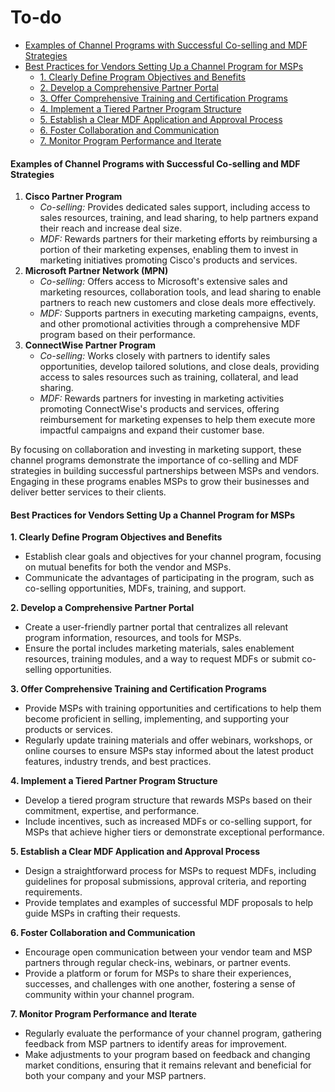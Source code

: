 # To-do

* [Examples of Channel Programs with Successful Co-selling and MDF Strategies](index.md#examples-of-channel-programs-with-successful-co-selling-and-mdf-strategies)
* [Best Practices for Vendors Setting Up a Channel Program for MSPs](index.md#best-practices-for-vendors-setting-up-a-channel-program-for-msps)
  * [1. Clearly Define Program Objectives and Benefits](index.md#1-clearly-define-program-objectives-and-benefits)
  * [2. Develop a Comprehensive Partner Portal](index.md#2-develop-a-comprehensive-partner-portal)
  * [3. Offer Comprehensive Training and Certification Programs](index.md#3-offer-comprehensive-training-and-certification-programs)
  * [4. Implement a Tiered Partner Program Structure](index.md#4-implement-a-tiered-partner-program-structure)
  * [5. Establish a Clear MDF Application and Approval Process](index.md#5-establish-a-clear-mdf-application-and-approval-process)
  * [6. Foster Collaboration and Communication](index.md#6-foster-collaboration-and-communication)
  * [7. Monitor Program Performance and Iterate](index.md#7-monitor-program-performance-and-iterate)

#### Examples of Channel Programs with Successful Co-selling and MDF Strategies

1. **Cisco Partner Program**
   * _Co-selling:_ Provides dedicated sales support, including access to sales resources, training, and lead sharing, to help partners expand their reach and increase deal size.
   * _MDF:_ Rewards partners for their marketing efforts by reimbursing a portion of their marketing expenses, enabling them to invest in marketing initiatives promoting Cisco's products and services.
2. **Microsoft Partner Network (MPN)**
   * _Co-selling:_ Offers access to Microsoft's extensive sales and marketing resources, collaboration tools, and lead sharing to enable partners to reach new customers and close deals more effectively.
   * _MDF:_ Supports partners in executing marketing campaigns, events, and other promotional activities through a comprehensive MDF program based on their performance.
3. **ConnectWise Partner Program**
   * _Co-selling:_ Works closely with partners to identify sales opportunities, develop tailored solutions, and close deals, providing access to sales resources such as training, collateral, and lead sharing.
   * _MDF:_ Rewards partners for investing in marketing activities promoting ConnectWise's products and services, offering reimbursement for marketing expenses to help them execute more impactful campaigns and expand their customer base.

By focusing on collaboration and investing in marketing support, these channel programs demonstrate the importance of co-selling and MDF strategies in building successful partnerships between MSPs and vendors. Engaging in these programs enables MSPs to grow their businesses and deliver better services to their clients.

#### Best Practices for Vendors Setting Up a Channel Program for MSPs

**1. Clearly Define Program Objectives and Benefits**

* Establish clear goals and objectives for your channel program, focusing on mutual benefits for both the vendor and MSPs.
* Communicate the advantages of participating in the program, such as co-selling opportunities, MDFs, training, and support.

**2. Develop a Comprehensive Partner Portal**

* Create a user-friendly partner portal that centralizes all relevant program information, resources, and tools for MSPs.
* Ensure the portal includes marketing materials, sales enablement resources, training modules, and a way to request MDFs or submit co-selling opportunities.

**3. Offer Comprehensive Training and Certification Programs**

* Provide MSPs with training opportunities and certifications to help them become proficient in selling, implementing, and supporting your products or services.
* Regularly update training materials and offer webinars, workshops, or online courses to ensure MSPs stay informed about the latest product features, industry trends, and best practices.

**4. Implement a Tiered Partner Program Structure**

* Develop a tiered program structure that rewards MSPs based on their commitment, expertise, and performance.
* Include incentives, such as increased MDFs or co-selling support, for MSPs that achieve higher tiers or demonstrate exceptional performance.

**5. Establish a Clear MDF Application and Approval Process**

* Design a straightforward process for MSPs to request MDFs, including guidelines for proposal submissions, approval criteria, and reporting requirements.
* Provide templates and examples of successful MDF proposals to help guide MSPs in crafting their requests.

**6. Foster Collaboration and Communication**

* Encourage open communication between your vendor team and MSP partners through regular check-ins, webinars, or partner events.
* Provide a platform or forum for MSPs to share their experiences, successes, and challenges with one another, fostering a sense of community within your channel program.

**7. Monitor Program Performance and Iterate**

* Regularly evaluate the performance of your channel program, gathering feedback from MSP partners to identify areas for improvement.
* Make adjustments to your program based on feedback and changing market conditions, ensuring that it remains relevant and beneficial for both your company and your MSP partners.
